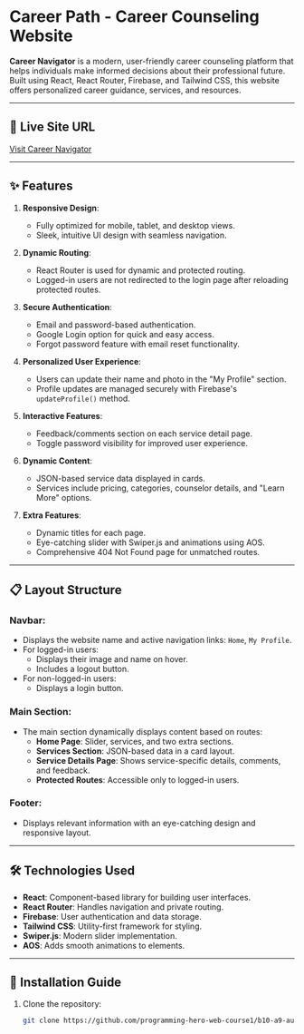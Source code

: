 # Career Path - Career Counseling Website

**Career Navigator** is a modern, user-friendly career counseling platform that helps individuals make informed decisions about their professional future. Built using React, React Router, Firebase, and Tailwind CSS, this website offers personalized career guidance, services, and resources.

---

## 🚀 Live Site URL

[Visit Career Navigator](https://career-path-and-counciling.netlify.app)

---

## ✨ Features

1. **Responsive Design**:
   - Fully optimized for mobile, tablet, and desktop views.
   - Sleek, intuitive UI design with seamless navigation.

2. **Dynamic Routing**:
   - React Router is used for dynamic and protected routing.
   - Logged-in users are not redirected to the login page after reloading protected routes.

3. **Secure Authentication**:
   - Email and password-based authentication.
   - Google Login option for quick and easy access.
   - Forgot password feature with email reset functionality.

4. **Personalized User Experience**:
   - Users can update their name and photo in the "My Profile" section.
   - Profile updates are managed securely with Firebase's `updateProfile()` method.

5. **Interactive Features**:
   - Feedback/comments section on each service detail page.
   - Toggle password visibility for improved user experience.

6. **Dynamic Content**:
   - JSON-based service data displayed in cards.
   - Services include pricing, categories, counselor details, and "Learn More" options.

7. **Extra Features**:
   - Dynamic titles for each page.
   - Eye-catching slider with Swiper.js and animations using AOS.
   - Comprehensive 404 Not Found page for unmatched routes.

---

## 📋 Layout Structure

### Navbar:
- Displays the website name and active navigation links: `Home`, `My Profile`.
- For logged-in users:
  - Displays their image and name on hover.
  - Includes a logout button.
- For non-logged-in users:
  - Displays a login button.

### Main Section:
- The main section dynamically displays content based on routes:
  - **Home Page**: Slider, services, and two extra sections.
  - **Services Section**: JSON-based data in a card layout.
  - **Service Details Page**: Shows service-specific details, comments, and feedback.
  - **Protected Routes**: Accessible only to logged-in users.

### Footer:
- Displays relevant information with an eye-catching design and responsive layout.

---

## 🛠️ Technologies Used

- **React**: Component-based library for building user interfaces.
- **React Router**: Handles navigation and private routing.
- **Firebase**: User authentication and data storage.
- **Tailwind CSS**: Utility-first framework for styling.
- **Swiper.js**: Modern slider implementation.
- **AOS**: Adds smooth animations to elements.

---

## 🔧 Installation Guide

1. Clone the repository:
   ```bash
   git clone https://github.com/programming-hero-web-course1/b10-a9-authentication-ashrafulhossain1.git

